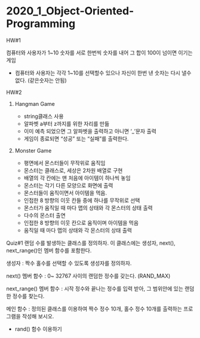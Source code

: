 # 2020_1_Object-Oriented-Programming
HW#1

컴퓨터와 사용자가 1~10 숫자를 서로 한번씩 숫자를 내어 그 합이 100이 넘이면 이기는 게임

- 컴퓨터와 사용자는 각각 1~10를 선택할수 있으나 자신이 한번 낸 숫자는 다시 낼수 없다. (같은숫자는 안됨)

HW#2 

1) Hangman Game
    - string클래스 사용
    - 알파벳 a부터 z까지를 위한 자리를 만듦
    - 이미 예측 되었으면 그 알파벳을 출력하고 아니면 ‘_’문자 출력
    - 게임이 종료되면 “성공” 또는 “실패”를 출력한다.

2) Monster Game
    - 평면에서 몬스터들이 무작위로 움직임
    - 몬스터는 클래스로, 세상은 2차원 배열로 구현
    - 배열의 각 칸에는 맨 처음에 아이템이 하나씩 놓임
    - 몬스터는 각기 다른 모양으로 화면에 출력
    - 몬스터들이 움직이면서 아이템을 먹음.
    - 인접한 8 방향의 이웃 칸들 중에 하나를 무작위로 선택
    - 몬스터가 움직일 때 마다 맵의 상태와 각 몬스터의 상태 출력
    - 다수의 몬스터 출연
    - 인접한 8 방향의 이웃 칸으로 움직이며 아이템을 먹음
    - 움직일 때 마다 맵의 상태와 각 몬스터의 상태 출력

Quiz#1
랜덤 수를 발생하는 클래스를 정의하자.  이 클래스에는 생성자, next(), next_range()인 멤버 함수를 포함한다.

생성자 : 짝수 홀수를 선택할 수 있도록 생성자를 정의하자.

next() 멤버 함수 : 0~ 32767 사이의 랜덤한 정수를 갖는다. (RAND_MAX) 

next_range() 멤버 함수 : 시작 정수와 끝나는 정수를 입력 받아, 그 범위안에 있는 랜덤한 정수를 찾는다.

메인 함수 : 정의된 클래스를 이용하여 짝수 정수 10개, 홀수 정수 10개를 출력하는 프로그램을 작성해 보시오.

  - rand() 함수 이용하기

